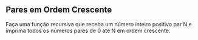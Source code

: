 ## Pares em Ordem Crescente

Faça uma função recursiva que receba um número inteiro positivo par N e imprima
todos os números pares de 0 até N em ordem crescente.